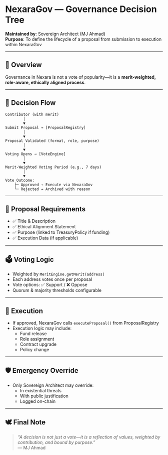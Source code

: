 # NexaraGov — Governance Decision Tree

**Maintained by**: Sovereign Architect (MJ Ahmad)  
**Purpose**: To define the lifecycle of a proposal from submission to execution within NexaraGov

---

## 🧬 Overview

Governance in Nexara is not a vote of popularity—it is a **merit-weighted, role-aware, ethically aligned process**.

---

## 🧭 Decision Flow

```
Contributor (with merit) 
        │
        ▼
Submit Proposal → [ProposalRegistry]
        │
        ▼
Proposal Validated (format, role, purpose)
        │
        ▼
Voting Opens → [VoteEngine]
        │
        ▼
Merit-Weighted Voting Period (e.g., 7 days)
        │
        ▼
Vote Outcome:
    ├─ Approved → Execute via NexaraGov
    └─ Rejected → Archived with reason
```

---

## 🧾 Proposal Requirements

- ✅ Title & Description
- ✅ Ethical Alignment Statement
- ✅ Purpose (linked to TreasuryPolicy if funding)
- ✅ Execution Data (if applicable)

---

## 🗳️ Voting Logic

- Weighted by `MeritEngine.getMerit(address)`
- Each address votes once per proposal
- Vote options: ✅ Support / ❌ Oppose
- Quorum & majority thresholds configurable

---

## 🔐 Execution

- If approved, NexaraGov calls `executeProposal()` from ProposalRegistry
- Execution logic may include:
  - Fund release
  - Role assignment
  - Contract upgrade
  - Policy change

---

## 🛡️ Emergency Override

- Only Sovereign Architect may override:
  - In existential threats
  - With public justification
  - Logged on-chain

---

## 🕊️ Final Note

> _“A decision is not just a vote—it is a reflection of values, weighted by contribution, and bound by purpose.”_  
> — MJ Ahmad
